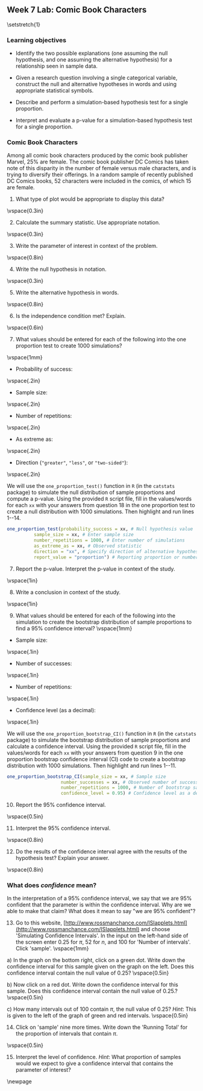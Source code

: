 ## Week 7 Lab:  Comic Book Characters

\setstretch{1}

### Learning objectives

* Identify the two possible explanations (one assuming the null hypothesis, and one assuming the alternative hypothesis) for a relationship seen in sample data.

* Given a research question involving a single categorical variable, construct the null and alternative hypotheses
  in words and using appropriate statistical symbols.
  
* Describe and perform a simulation-based hypothesis test for a single proportion.

* Interpret and evaluate a p-value for a simulation-based hypothesis test for a single proportion.

### Comic Book Characters

Among all comic book characters produced by the comic book publisher Marvel, 25\% are female. The comic book publisher DC Comics has taken note of this disparity in the number of female versus male characters, and is trying to diversify their offerings. In a random sample of recently published DC Comics books, 52 characters were included in the comics, of which 15 are female.

1. What type of plot would be appropriate to display this data?

\vspace{0.3in}

2. Calculate the summary statistic.  Use appropriate notation.

\vspace{0.3in}

3. Write the parameter of interest in context of the problem.

\vspace{0.8in}

4.  Write the null hypothesis in notation.

\vspace{0.3in}

5. Write the alternative hypothesis in words. 

\vspace{0.8in}

6. Is the independence condition met?  Explain.

\vspace{0.6in}

7. What values should be entered for each of the following into the one proportion test to create 1000 simulations?

\vspace{1mm}

* Probability of success:

\vspace{.2in}
* Sample size:
    
\vspace{.2in}
* Number of repetitions:
    
\vspace{.2in}
* As extreme as:
    
\vspace{.2in}
* Direction (`"greater"`, `"less"`, or `"two-sided"`):

\vspace{.2in}

We will use the `one_proportion_test()` function in `R` (in the `catstats` package) to simulate the null distribution of sample proportions and compute a p-value. Using the provided `R` script file, fill in the values/words for each `xx` with your answers from question 18 in the one proportion test to create a null distribution with 1000 simulations. Then highlight and run lines 1--14.


```r
one_proportion_test(probability_success = xx, # Null hypothesis value
          sample_size = xx, # Enter sample size
          number_repetitions = 1000, # Enter number of simulations
          as_extreme_as = xx, # Observed statistic
          direction = "xx", # Specify direction of alternative hypothesis
          report_value = "proportion") # Reporting proportion or number of successes?
```

7.  Report the p-value.  Interpret the p-value in context of the study.

\vspace{1in}

8. Write a conclusion in context of the study.

\vspace{1in}

9. What values should be entered for each of the following into the simulation to create the bootstrap distribution of sample proportions to find a 95\% confidence interval?
\vspace{1mm}

* Sample size:

\vspace{.1in}
 
* Number of successes:
    
\vspace{.1in}
* Number of repetitions:
    
\vspace{.1in}
* Confidence level (as a decimal):
    
\vspace{.1in}

We will use the `one_proportion_bootstrap_CI()` function in `R` (in the `catstats` package) to simulate the bootstrap distribution of sample proportions and calculate a confidence interval. Using the provided `R` script file, fill in the values/words for each `xx` with your answers from question 9 in the one proportion bootstrap confidence interval (CI) code to create a bootstrap distribution with 1000 simulations. Then highlight and run lines 1--11.


```r
one_proportion_bootstrap_CI(sample_size = xx, # Sample size
                    number_successes = xx, # Observed number of successes
                    number_repetitions = 1000, # Number of bootstrap samples to use
                    confidence_level = 0.95) # Confidence level as a decimal
```

10.  Report the 95\% confidence interval.

\vspace{0.5in}

11. Interpret the 95\% confidence interval.  

\vspace{0.8in}

12. Do the results of the confidence interval agree with the results of the hypothesis test?  Explain your answer.

\vspace{0.8in}

### What does *confidence* mean?

In the interpretation of a 95\% confidence interval, we say that we are 95\% confident that the parameter is within the confidence interval.  Why are we able to make that claim?  What does it mean to say "we are 95\% confident"?

13.  Go to this website, [http://www.rossmanchance.com/ISIapplets.html](http://www.rossmanchance.com/ISIapplets.html) and choose 'Simulating Confidence Intervals'.  In the input on the left-hand side of the screen enter 0.25 for $\pi$, 52 for $n$, and 100 for 'Number of intervals'.  Click 'sample'.
\vspace{1mm}

a) In the graph on the bottom right, click on a green dot.  Write down the confidence interval for this sample given on the graph on the left.  Does this confidence interval contain the null value of 0.25?
\vspace{0.5in}


b) Now click on a red dot.  Write down the confidence interval for this sample.  Does this confidence interval contain the null value of 0.25.?
\vspace{0.5in}


c) How many intervals out of 100 contain $\pi$, the null value of 0.25? *Hint*:  This is given to the left of the graph of green and red intervals.
\vspace{0.5in}

14.  Click on 'sample' nine more times.  Write down the 'Running Total' for the proportion of intervals that contain $\pi$.  

\vspace{0.5in}

15.  Interpret the level of confidence.  *Hint*: What proportion of samples would we expect to give a confidence interval that contains the parameter of interest?

\newpage

